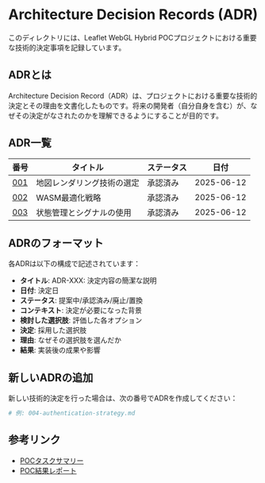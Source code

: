 # Architecture Decision Records (ADR)

このディレクトリには、Leaflet WebGL Hybrid POCプロジェクトにおける重要な技術的決定事項を記録しています。

## ADRとは

Architecture Decision Record（ADR）は、プロジェクトにおける重要な技術的決定とその理由を文書化したものです。将来の開発者（自分自身を含む）が、なぜその決定がなされたのかを理解できるようにすることが目的です。

## ADR一覧

| 番号 | タイトル | ステータス | 日付 |
|------|---------|-----------|------|
| [001](001-map-rendering-technology.md) | 地図レンダリング技術の選定 | 承認済み | 2025-06-12 |
| [002](002-wasm-optimization-strategy.md) | WASM最適化戦略 | 承認済み | 2025-06-12 |
| [003](003-state-management-signals.md) | 状態管理とシグナルの使用 | 承認済み | 2025-06-12 |

## ADRのフォーマット

各ADRは以下の構成で記述されています：

- **タイトル**: ADR-XXX: 決定内容の簡潔な説明
- **日付**: 決定日
- **ステータス**: 提案中/承認済み/廃止/置換
- **コンテキスト**: 決定が必要になった背景
- **検討した選択肢**: 評価した各オプション
- **決定**: 採用した選択肢
- **理由**: なぜその選択肢を選んだか
- **結果**: 実装後の成果や影響

## 新しいADRの追加

新しい技術的決定を行った場合は、次の番号でADRを作成してください：

```bash
# 例: 004-authentication-strategy.md
```

## 参考リンク

- [POCタスクサマリー](../tasks/poc-task-summary.md)
- [POC結果レポート](../reports/poc-results-report.md)